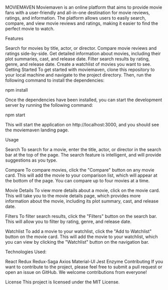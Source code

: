 
MOVIEMAVEN
Moviemaven is an online platform that aims to provide movie fans with a user-friendly and all-in-one destination for movie reviews, ratings, and information. The platform allows users to easily search, compare, and view movie reviews and ratings, making it easier to find the perfect movie to watch.

Features

Search for movies by title, actor, or director.
Compare movie reviews and ratings side-by-side.
Get detailed information about movies, including their plot summaries, cast, and release date.
Filter search results by rating, genre, and release date.
Create a watchlist of movies you want to see.
Getting Started
To get started with moviemaven, clone this repository to your local machine and navigate to the project directory. Then, run the following command to install the dependencies:


npm install

Once the dependencies have been installed, you can start the development server by running the following command:

npm start

This will start the application on http://localhost:3000, and you should see the moviemaven landing page.

Usage

Search
To search for a movie, enter the title, actor, or director in the search bar at the top of the page. The search feature is intelligent, and will provide suggestions as you type.

Compare
To compare movies, click the "Compare" button on any movie card. This will add the movie to your comparison list, which will appear at the bottom of the page. You can compare up to four movies at a time.

Movie Details
To view more details about a movie, click on the movie card. This will take you to the movie details page, which provides more information about the movie, including its plot summary, cast, and release date.

Filters
To filter search results, click the "Filters" button on the search bar. This will allow you to filter by rating, genre, and release date.

Watchlist
To add a movie to your watchlist, click the "Add to Watchlist" button on the movie card. This will add the movie to your watchlist, which you can view by clicking the "Watchlist" button on the navigation bar.

Technologies Used:

React
Redux
Redux-Saga
Axios
Material-UI
Jest
Enzyme
Contributing
If you want to contribute to the project, please feel free to submit a pull request or open an issue on GitHub. We welcome contributions from everyone!

License
This project is licensed under the MIT License.
